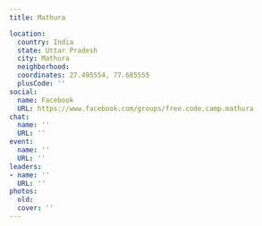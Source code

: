 ```yaml
---
title: Mathura

location:
  country: India
  state: Uttar Pradesh
  city: Mathura
  neighborhood: 
  coordinates: 27.495554, 77.685555
  plusCode: ''
social:
  name: Facebook
  URL: https://www.facebook.com/groups/free.code.camp.mathura
chat:
  name: ''
  URL: ''
event:
  name: ''
  URL: ''
leaders:
- name: ''
  URL: ''
photos:
  old: 
  cover: ''
---
```

